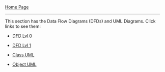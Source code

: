 [Home Page](https://github.com/SirRexOfRider/CYBR404-UNK-Oregon-Trail/tree/main)
<hr>

This section has the Data Flow Diagrams (DFDs) and UML Diagrams.
Click links to see them:

- [DFD Lvl 0](https://github.com/SirRexOfRider/CYBR404-UNK-Oregon-Trail/blob/main/Project/Design/Level0_DFD_UNKool.png)
- [DFD Lvl 1](https://github.com/SirRexOfRider/CYBR404-UNK-Oregon-Trail/blob/main/Project/Design/Level_1DFD.png)
  
- [Class UML](https://github.com/SirRexOfRider/CYBR404-UNK-Oregon-Trail/blob/main/Project/Design/Class_UML.drawio.png)
- [Object UML](https://github.com/SirRexOfRider/CYBR404-UNK-Oregon-Trail/blob/main/Project/Design/Object_UML.drawio.png)
